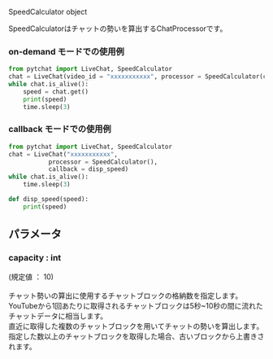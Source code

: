 SpeedCalculator object

SpeedCalculatorはチャットの勢いを算出するChatProcessorです。<br>

### on-demand モードでの使用例
```python
from pytchat import LiveChat, SpeedCalculator
chat = LiveChat(video_id = "xxxxxxxxxxx", processor = SpeedCalculator(capacity = 20)) 
while chat.is_alive():
    speed = chat.get()
    print(speed)
    time.sleep(3)
```
### callback モードでの使用例
```python
from pytchat import LiveChat, SpeedCalculator
chat = LiveChat("xxxxxxxxxxx", 
           processor = SpeedCalculator(), 
           callback = disp_speed) 
while chat.is_alive():
    time.sleep(3)

def disp_speed(speed):
    print(speed)
```



## パラメータ
### capacity : int
(規定値 ： 10) <br>
 <br>
チャット勢いの算出に使用するチャットブロックの格納数を指定します。 <br>
YouTubeから1回あたりに取得されるチャットブロックは5秒~10秒の間に流れたチャットデータに相当します。<br>
直近に取得した複数のチャットブロックを用いてチャットの勢いを算出します。<br>
指定した数以上のチャットブロックを取得した場合、古いブロックから上書きされます。

